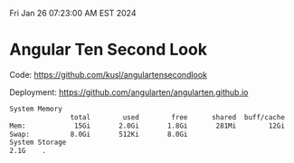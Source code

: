 Fri Jan 26 07:23:00 AM EST 2024

# Angular Ten Second Look

Code: https://github.com/kusl/angulartensecondlook

Deployment: https://github.com/angularten/angularten.github.io

```bash
System Memory
               total        used        free      shared  buff/cache   available
Mem:            15Gi       2.0Gi       1.8Gi       281Mi        12Gi        13Gi
Swap:          8.0Gi       512Ki       8.0Gi
System Storage
2.1G	.
```
```bash
